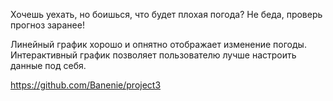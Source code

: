 Хочешь уехать, но боишься, что будет плохая погода?
Не беда, проверь прогноз заранее!

Линейный график хорошо и опнятно отображает изменение погоды. 
Интерактивный график позволяет пользователю лучше настроить данные под себя.

https://github.com/Banenie/project3